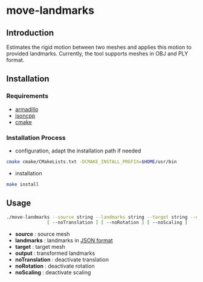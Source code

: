 # move-landmarks

## Introduction

Estimates the rigid motion between two meshes and applies this motion to provided landmarks.
Currently, the tool supports meshes in OBJ and PLY format.

## Installation

### Requirements

- [armadillo](http://arma.sourceforge.net)
- [jsoncpp](https://github.com/open-source-parsers/jsoncpp)
- [cmake](https://cmake.org)

### Installation Process

- configuration, adapt the installation path if needed
```sh
cmake cmake/CMakeLists.txt -DCMAKE_INSTALL_PREFIX=$HOME/usr/bin
```
- installation
```sh
make install
```
## Usage

```sh
./move-landmarks --source string --landmarks string --target string --output string
               [ --noTranslation ] [ --noRotation ] [ --noScaling ]
```

- **source** : source mesh
- **landmarks** : landmarks in [JSON format](1)
- **target** : target mesh
- **output** : transformed landmarks
- **noTranslation** : deactivate translation
- **noRotation** : deactivate rotation
- **noScaling** : deactivate scaling

[1]: ../dataFormats/landmarks.md
